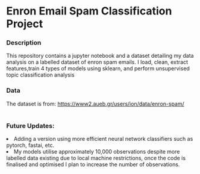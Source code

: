 # Enron Email Spam Classification Project
### Description
This repository contains a jupyter notebook and a dataset detailing my data analysis on a labelled dataset of enron spam emails. I load, clean, extract features,train 4 types of models using sklearn, and perform unsupervised topic classification analysis<br/>
### Data
The dataset is from: https://www2.aueb.gr/users/ion/data/enron-spam/ <br/><br/>
### Future Updates:<ul>
  <li>Adding a version using more efficient neural network classifiers such as pytorch, fastai, etc.
  <li>My models utilise approximately 10,000 observations despite more labelled data existing due to local machine restrictions, once the code is finalised and optimised I plan to increase the number of observations.
  
